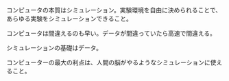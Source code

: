 コンピュータの本質はシミュレーション。実験環境を自由に決められることで、あらゆる実験をシミュレーションできること。

コンピュータは間違えるのも早い。データが間違っていたら高速で間違える。

シミュレーションの基礎はデータ。

コンピューターの最大の利点は、人間の脳がやるようなシミュレーションに使えること。
